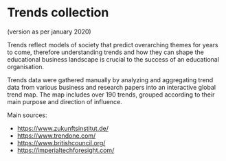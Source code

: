 # Trends collection 
(version as per january 2020)

Trends reflect models of society that predict overarching themes for years to come, therefore understanding trends and how they can shape the educational business landscape is crucial to the success of an educational organisation.

Trends data were gathered manually by analyzing and aggregating trend data from various business and research papers into an interactive global trend map. The map includes over 190 trends, grouped according to their main purpose and direction of influence.

Main sources: 
- https://www.zukunftsinstitut.de/
- https://www.trendone.com/
- https://www.britishcouncil.org/
- https://imperialtechforesight.com/
